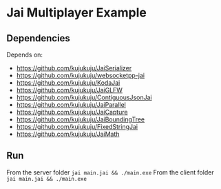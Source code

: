
# Jai Multiplayer Example

## Dependencies

Depends on:
* https://github.com/kujukuju/JaiSerializer
* https://github.com/kujukuju/websocketpp-jai
* https://github.com/kujukuju/KodaJai
* https://github.com/kujukuju/JaiGLFW
* https://github.com/kujukuju/ContiguousJsonJai
* https://github.com/kujukuju/JaiParallel
* https://github.com/kujukuju/JaiCapture
* https://github.com/kujukuju/JaiBoundingTree
* https://github.com/kujukuju/FixedStringJai
* https://github.com/kujukuju/JaiMath


## Run

From the server folder `jai main.jai && ./main.exe`
From the client folder `jai main.jai && ./main.exe`